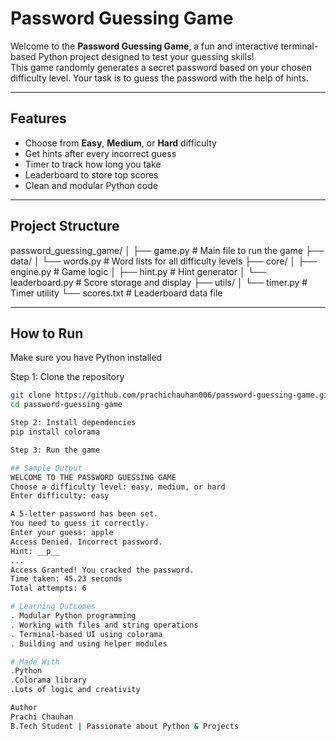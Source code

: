# Password Guessing Game

Welcome to the **Password Guessing Game**, a fun and interactive terminal-based Python project designed to test your guessing skills!  
This game randomly generates a secret password based on your chosen difficulty level. Your task is to guess the password with the help of hints.

---

## Features

- Choose from **Easy**, **Medium**, or **Hard** difficulty
- Get hints after every incorrect guess
- Timer to track how long you take
- Leaderboard to store top scores
- Clean and modular Python code

---

##  Project Structure

password_guessing_game/
│
├── game.py # Main file to run the game
├── data/
│ └── words.py # Word lists for all difficulty levels
├── core/
│ ├── engine.py # Game logic
│ ├── hint.py # Hint generator
│ └── leaderboard.py # Score storage and display
├── utils/
│ └── timer.py # Timer utility
└── scores.txt # Leaderboard data file


---

##  How to Run

Make sure you have Python installed 

Step 1: Clone the repository
```bash
git clone https://github.com/prachichauhan006/password-guessing-game.git
cd password-guessing-game

Step 2: Install dependencies
pip install colorama

Step 3: Run the game

## Sample Output
WELCOME TO THE PASSWORD GUESSING GAME
Choose a difficulty level: easy, medium, or hard
Enter difficulty: easy

A 5-letter password has been set.
You need to guess it correctly.
Enter your guess: apple
Access Denied. Incorrect password.
Hint: __p__
...
Access Granted! You cracked the password.
Time taken: 45.23 seconds
Total attempts: 6

# Learning Outcomes
. Modular Python programming
. Working with files and string operations
. Terminal-based UI using colorama
. Building and using helper modules

# Made With
.Python
.Colorama library
.Lots of logic and creativity

Author
Prachi Chauhan
B.Tech Student | Passionate about Python & Projects

